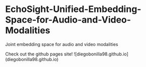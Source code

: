 # EchoSight-Unified-Embedding-Space-for-Audio-and-Video-Modalities
Joint embedding space for audio and video modalities

Check out the github pages site! ![diegobonilla98.github.io] (diegobonilla98.github.io)
